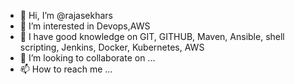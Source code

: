 - 👋 Hi, I’m @rajasekhars
- 👀 I’m interested in Devops,AWS
- 🌱 I have good knowledge on GIT, GITHUB, Maven, Ansible, shell scripting, Jenkins, Docker, Kubernetes, AWS
- 💞️ I’m looking to collaborate on ...
- 📫 How to reach me ...

<!---
rajasekhars12/rajasekhars12 is a ✨ special ✨ repository because its `README.md` (this file) appears on your GitHub profile.
You can click the Preview link to take a look at your changes.
--->

